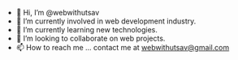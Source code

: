 - 👋 Hi, I’m @webwithutsav
- 👀 I’m currently involved in web development industry.
- 🌱 I’m currently learning new technologies.
- 💞️ I’m looking to collaborate on web projects.
- 📫 How to reach me ... contact me at webwithutsav@gmail.com

<!---
webwithutsav/webwithutsav is a ✨ special ✨ repository because its `README.md` (this file) appears on your GitHub profile.
You can click the Preview link to take a look at your changes.
--->
